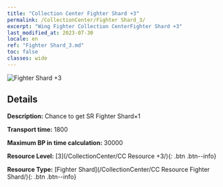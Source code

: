 ```yaml
---
title: "Collection Center Fighter Shard +3"
permalink: /CollectionCenter/Fighter Shard_3/
excerpt: "Wing Fighter Collection CenterFighter Shard +3"
last_modified_at: 2023-07-30
locale: en
ref: "Fighter Shard_3.md"
toc: false
classes: wide
---
```



![Fighter Shard +3](/images/cc/CC_Fighter_Shard_3.png)

## Details

  **Description:** Chance to get SR Fighter Shard×1

  **Transport time:** 1800

  **Maximum BP in time calculation:** 30000

  **Resource Level:** [3](/CollectionCenter/CC Resource +3/){: .btn .btn--info}

  **Resource Type:** [Fighter Shard](/CollectionCenter/CC Resource Fighter Shard/){: .btn .btn--info}

